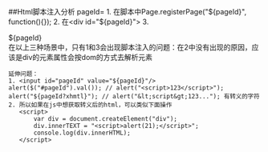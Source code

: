 ##Html脚本注入分析
    pageId=<script>alert(123);</script>
    1. 在脚本中Page.registerPage("${pageId}", function(){});
    2. 在<div id="${pageId}"></div>
    3. <div>${pageId}</div>
    在以上三种场景中，只有1和3会出现脚本注入的问题：在2中没有出现的原因，应该是div的元素属性会按dom的方式去解析元素
    
    延伸问题：
    1. <input id="pageId" value="${pageId}"/>
    alert($("#pageId").val()); // alert("<script>123</script>");
    alert("${pageId?xhmtl}"); // alert("&lt;script&gt;123..."); 有转义的字符
    2. 所以如果在js中想获取转义后的html，可以类似下面操作
       <script>
           var div = document.createElement("div");
           div.innerTEXT = "<script>alert(21);</script>";
           console.log(div.innerHTML);
       </script>